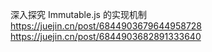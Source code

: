 深入探究 Immutable.js 的实现机制
https://juejin.cn/post/6844903679644958728
https://juejin.cn/post/6844903682891333640
